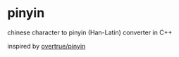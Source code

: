 # pinyin
chinese character to pinyin (Han-Latin) converter in C++

inspired by [overtrue/pinyin](https://github.com/overtrue/pinyin)
